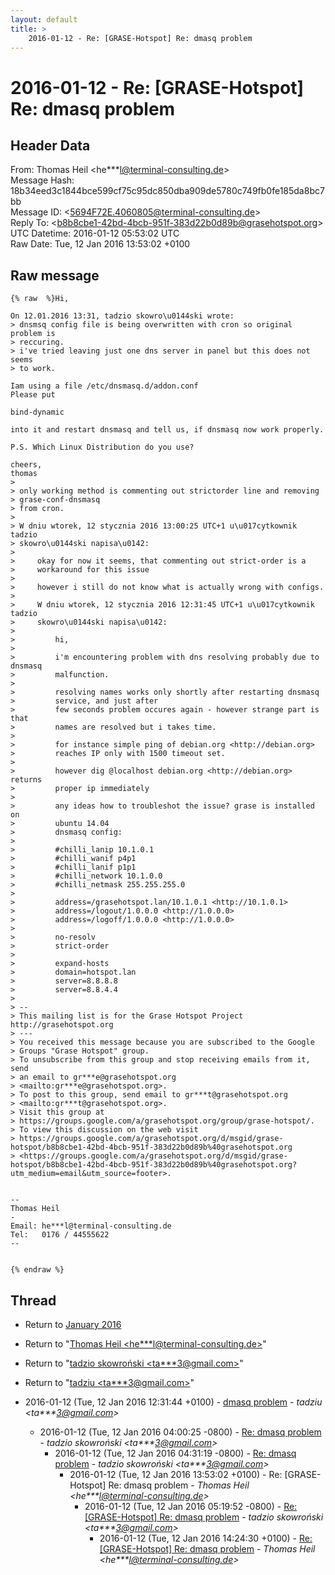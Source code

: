```yaml
---
layout: default
title: >
    2016-01-12 - Re: [GRASE-Hotspot] Re: dmasq problem
---
```


# 2016-01-12 - Re: [GRASE-Hotspot] Re: dmasq problem

## Header Data

From: Thomas Heil \<he***l@terminal-consulting.de\><br>
Message Hash: 18b34eed3c1844bce599cf75c95dc850dba909de5780c749fb0fe185da8bc7bb<br>
Message ID: \<5694F72E.4060805@terminal-consulting.de\><br>
Reply To: \<b8b8cbe1-42bd-4bcb-951f-383d22b0d89b@grasehotspot.org\><br>
UTC Datetime: 2016-01-12 05:53:02 UTC<br>
Raw Date: Tue, 12 Jan 2016 13:53:02 +0100<br>

## Raw message

```
{% raw  %}Hi,

On 12.01.2016 13:31, tadzio skowro\u0144ski wrote:
> dnsmsq config file is being overwritten with cron so original problem is
> reccuring.
> i've tried leaving just one dns server in panel but this does not seems
> to work.

Iam using a file /etc/dnsmasq.d/addon.conf
Please put

bind-dynamic

into it and restart dnsmasq and tell us, if dnsmasq now work properly.

P.S. Which Linux Distribution do you use?

cheers,
thomas
> 
> only working method is commenting out strictorder line and removing
> grase-conf-dnsmasq
> from cron.
> 
> W dniu wtorek, 12 stycznia 2016 13:00:25 UTC+1 u\u017cytkownik tadzio
> skowro\u0144ski napisa\u0142:
> 
>     okay for now it seems, that commenting out strict-order is a
>     workaround for this issue
> 
>     however i still do not know what is actually wrong with configs.
> 
>     W dniu wtorek, 12 stycznia 2016 12:31:45 UTC+1 u\u017cytkownik tadzio
>     skowro\u0144ski napisa\u0142:
> 
>         hi,
> 
>         i'm encountering problem with dns resolving probably due to dnsmasq
>         malfunction.
> 
>         resolving names works only shortly after restarting dnsmasq
>         service, and just after
>         few seconds problem occures again - however strange part is that
>         names are resolved but i takes time.
> 
>         for instance simple ping of debian.org <http://debian.org>
>         reaches IP only with 1500 timeout set.
> 
>         however dig @localhost debian.org <http://debian.org> returns
>         proper ip immediately
> 
>         any ideas how to troubleshot the issue? grase is installed on
>         ubuntu 14.04
>         dnsmasq config:
> 
>         #chilli_lanip 10.1.0.1
>         #chilli_wanif p4p1
>         #chilli_lanif p1p1
>         #chilli_network 10.1.0.0
>         #chilli_netmask 255.255.255.0
> 
>         address=/grasehotspot.lan/10.1.0.1 <http://10.1.0.1>
>         address=/logout/1.0.0.0 <http://1.0.0.0>
>         address=/logoff/1.0.0.0 <http://1.0.0.0>
> 
>         no-resolv
>         strict-order
> 
>         expand-hosts
>         domain=hotspot.lan
>         server=8.8.8.8
>         server=8.8.4.4
> 
> -- 
> This mailing list is for the Grase Hotspot Project http://grasehotspot.org
> ---
> You received this message because you are subscribed to the Google
> Groups "Grase Hotspot" group.
> To unsubscribe from this group and stop receiving emails from it, send
> an email to gr***e@grasehotspot.org
> <mailto:gr***e@grasehotspot.org>.
> To post to this group, send email to gr***t@grasehotspot.org
> <mailto:gr***t@grasehotspot.org>.
> Visit this group at
> https://groups.google.com/a/grasehotspot.org/group/grase-hotspot/.
> To view this discussion on the web visit
> https://groups.google.com/a/grasehotspot.org/d/msgid/grase-hotspot/b8b8cbe1-42bd-4bcb-951f-383d22b0d89b%40grasehotspot.org
> <https://groups.google.com/a/grasehotspot.org/d/msgid/grase-hotspot/b8b8cbe1-42bd-4bcb-951f-383d22b0d89b%40grasehotspot.org?utm_medium=email&utm_source=footer>.


-- 
Thomas Heil
-
Email: he***l@terminal-consulting.de
Tel:   0176 / 44555622
--


{% endraw %}
```

## Thread

+ Return to [January 2016](/archive/2016/01)

+ Return to "[Thomas Heil <he***l<span>@</span>terminal-consulting.de>](/authors/he___l_at_terminalconsulting_de)"
+ Return to "[tadzio skowroński <ta***3<span>@</span>gmail.com>](/authors/ta___3_at_gmail_com)"
+ Return to "[tadziu <ta***3<span>@</span>gmail.com>](/authors/ta___3_at_gmail_com)"

+ 2016-01-12 (Tue, 12 Jan 2016 12:31:44 +0100) - [dmasq problem](/archive/2016/01/cc0d7eb8393c37e79338b490ed5a9f467b5dbdc7285997a1ea756b22f6a0e049) - _tadziu \<ta***3@gmail.com\>_
  + 2016-01-12 (Tue, 12 Jan 2016 04:00:25 -0800) - [Re: dmasq problem](/archive/2016/01/cd2fd8b099a4b5f9aac81496c8bb5c0e46aea366af1492187cf0feacad455973) - _tadzio skowroński \<ta***3@gmail.com\>_
    + 2016-01-12 (Tue, 12 Jan 2016 04:31:19 -0800) - [Re: dmasq problem](/archive/2016/01/7ddf23f8fa08445ed4af943c6b18c6839c6e42bad446032825edea0a7a1873c4) - _tadzio skowroński \<ta***3@gmail.com\>_
      + 2016-01-12 (Tue, 12 Jan 2016 13:53:02 +0100) - Re: [GRASE-Hotspot] Re: dmasq problem - _Thomas Heil \<he***l@terminal-consulting.de\>_
        + 2016-01-12 (Tue, 12 Jan 2016 05:19:52 -0800) - [Re: [GRASE-Hotspot] Re: dmasq problem](/archive/2016/01/b95d618bdd213655ffe09cfd84a4d4732dcb31d433ed7c12aef35eb631e8a4a8) - _tadzio skowroński \<ta***3@gmail.com\>_
          + 2016-01-12 (Tue, 12 Jan 2016 14:24:30 +0100) - [Re: [GRASE-Hotspot] Re: dmasq problem](/archive/2016/01/2e8ba2b62206053131c62e9f067736ce482aa15f209c4bf42a6e0a74e8b915f7) - _Thomas Heil \<he***l@terminal-consulting.de\>_

